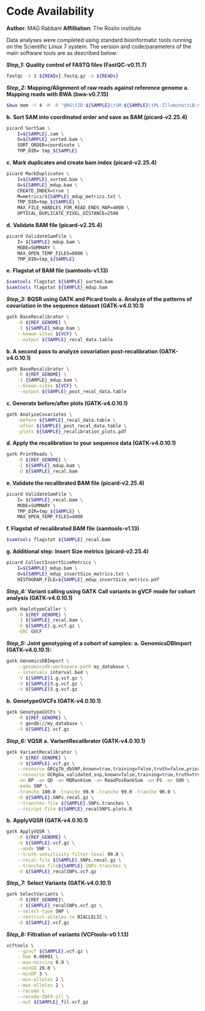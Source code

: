 # **Code Availability**

**Author**: MAG Rabbani
**Affilliation**: The Roslin institute

Data analyses were completed using standard bioinformatic tools running on the Scientific Linux 7 system. The version and code/parameters of the main software tools are as described below:

**_Step_1:_** **Quality control of FASTQ files (FastQC-v0.11.7)**

```sh
fastqc -t 1 ${READs}.fastq.gz -o ${READs}
```

**_Step_2:_** **Mapping/Alignment of raw reads against reference genome**
**a.** **Mapping reads with BWA (bwa-v0.7.15)**

```sh
$bwa mem -t 4 -M -R "@RG\tID:${SAMPLE}\tSM:${SAMPLE}\tPL:Illumina\tLB:${SAMPLE}\tPU:unkn-0.0" ${REF_GENOME} ${READS_1} ${READS_2} > ${SAMPLE}.sam
```

**b.** **Sort SAM into coordinated order and save as BAM (picard-v2.25.4)**

```sh
picard SortSam \
    I=${SAMPLE}.sam \
    O=${SAMPLE}_sorted.bam \
    SORT_ORDER=coordinate \
    TMP_DIR= tmp_${SAMPLE}
```

**c.** **Mark duplicates and create bam index (picard-v2.25.4)**

```sh
picard MarkDuplicates \
    I=${SAMPLE}_sorted.bam \
    O=${SAMPLE}_mdup.bam \
    CREATE_INDEX=true \
    M=metrics/${SAMPLE}_mdup_metrics.txt \
    TMP_DIR=tmp_${SAMPLE} \
    MAX_FILE_HANDLES_FOR_READ_ENDS_MAP=4000 \
    OPTICAL_DUPLICATE_PIXEL_DISTANCE=2500
```

**d.** **Validate BAM file (picard-v2.25.4)**

```sh
picard ValidateSamFile \
    I= ${SAMPLE}_mdup.bam \
    MODE=SUMMARY \
    MAX_OPEN_TEMP_FILES=8000 \
    TMP_DIR=tmp_${SAMPLE}
```

**e.** **Flagstat of BAM file (samtools-v1.13)**

```sh
$samtools flagstat ${SAMPLE}_sorted.bam
$samtools flagstat ${SAMPLE}_mdup.bam
```

**_Step_3:_** **BQSR using GATK and Picard tools**
**a. Analyze of the patterns of covariation in the sequence dataset (GATK-v4.0.10.1)**

```sh
gatk BaseRecalibrator \
    -R ${REF_GENOME} \
    -I ${SAMPLE}_mdup.bam \
    --known-sites ${VCF} \
    --output ${SAMPLE}_recal_data.table
```

**b. A second pass to analyze covariation post-recalibration (GATK-v4.0.10.1)**

```sh
gatk BaseRecalibrator \
    -R ${REF_GENOME} \
    -I {SAMPLE}_mdup.bam \
    --known-sites ${VCF} \
    --output ${SAMPLE}_post_recal_data.table
```

**c. Generate before/after plots (GATK-v4.0.10.1)**

```sh
gatk AnalyzeCovariates \
    -before ${SAMPLE}_recal_data.table \
    -after ${SAMPLE}_post_recal_data.table \
    -plots ${SAMPLE}_recalibration_plots.pdf
```

**d. Apply the recalibration to your sequence data (GATK-v4.0.10.1)**

```sh
gatk PrintReads \
    -R ${REF_GENOME} \
    -I ${SAMPLE}_mdup.bam \
    -O ${SAMPLE}_recal.bam
```

**e. Validate the recalibrated BAM file** **(picard-v2.25.4)**

```sh
picard ValidateSamFile \
    I= ${SAMPLE}_recal.bam \
    MODE=SUMMARY \
    TMP_DIR=tmp_${SAMPLE} \
    MAX_OPEN_TEMP_FILES=4000
```

**f. Flagstat of recalibrated BAM file** **(samtools-v1.13)**

```sh
$samtools flagstat ${SAMPLE}_recal.bam
```

**g. Additional step: Insert Size metrics** **(picard-v2.25.4)**

```sh
picard CollectInsertSizeMetrics \
    I=${SAMPLE}_mdup.bam \
    O=${SAMPLE}_mdup_insertSize_metrics.txt \
    HISTOGRAM_FILE=${SAMPLE}_mdup_insertSize_metrics.pdf
```

**_Step_4:_** **Variant calling using GATK**
**Call variants in gVCF mode for cohort analysis (GATK-v4.0.10.1)**

```sh
gatk HaplotypeCaller \
    -R ${REF_GENOME} \
    -I ${SAMPLE}_recal.bam \
    -O ${SAMPLE}.g.vcf.gz \
    -ERC GVCF
```

**_Step_5:_** **Joint genotyping of a cohort of samples:**
**a.** **GenomicsDBImport (GATK-v4.0.10.1):**

```sh
gatk GenomicsDBImport \
    --genomicsdb-workspace-path my_database \
    --intervals interval.bed \
    -V ${SAMPLE}1.g.vcf.gz \
    -V ${SAMPLE}3.g.vcf.gz \
    -V ${SAMPLE}3.g.vcf.gz
```

**b.** **GenotypeGVCFs (GATK-v4.0.10.1)**

```sh
gatk GenotypeGVCFs \
    -R ${REF_GENOME} \
    -V gendb://my_database \
    -O ${SAMPLE}.vcf.gz
```

**_Step_6:_** **VQSR**
**a.** **VariantRecalibrator (GATK-v4.0.10.1)**

```sh
gatk VariantRecalibrator \
    -R ${REF_GENOME} \
    -V ${SAMPLE}.vcf.gz \
    --resource GRCg7b_dbSNP,known=true,training=false,truth=false,prior=2.0:${KNOWNVAR} \
    --resource GCRg6a_validated_snp,known=false,training=true,truth=true,prior=12.0:${TRUEVAR} \
    -an DP -an QD -an MQRankSum -an ReadPosRankSum -an FS -an SOR \
    -mode SNP \
    -tranche 100.0 -tranche 99.9 -tranche 99.0 -tranche 90.0 \
    -O ${SAMPLE}.SNPs.recal.gz \
    --tranches-file ${SAMPLE}.SNPs.tranches \
    --rscript-file ${SAMPLE}_recalSNPS.plots.R
```

**b.** **ApplyVQSR (GATK-v4.0.10.1)**

```sh
gatk ApplyVQSR \
    -R ${REF_GENOME} \
    -V ${SAMPLE}.vcf.gz \
    --mode SNP \
    --truth-sensitivity-filter-level 99.0 \
    --recal-file ${SAMPLE}.SNPs.recal.gz \
    --tranches-file${SAMPLE}.SNPs.tranches \
    -O ${SAMPLE}_recalSNPs.vcf.gz
```

**_Step_7:_** **Select Variants** **(GATK-v4.0.10.1)**

```sh
gatk SelectVariants \
    -R ${REF_GENOME}\
    -V ${SAMPLE}_recalSNPs.vcf.gz \
    --select-type SNP \
    --restrict-alleles-to BIALLELIC \
    -O ${SAMPLE}.vcf.gz
```

**_Step_8:_** **Filtration of variants (VCFtools-v0.1.13)**

```sh
vcftools \
    --gzvcf ${SAMPLE}.vcf.gz \
    --hwe 0.00001 \
    --max-missing 0.9 \
    --minGQ 20.0 \
    --minDP 3 \
    --min-alleles 2 \
    --max-alleles 2 \
    --recode \
    --recode-INFO-all \
    --out ${SAMPLE}_fil.vcf.gz
```

